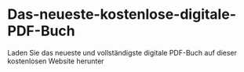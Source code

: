 # Das-neueste-kostenlose-digitale-PDF-Buch
Laden Sie das neueste und vollständigste digitale PDF-Buch auf dieser kostenlosen Website herunter
